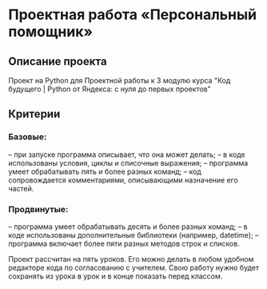 # Проектная работа «Персональный помощник»

## Описание проекта
Проект на Python для Проектной работы к 3 модулю курса "Код будущего | Python от Яндекса: с нуля до первых проектов"

## Критерии
### Базовые:
– при запуске программа описывает, что она может делать;
– в коде использованы условия, циклы и списочные выражения;
– программа умеет обрабатывать пять и более разных команд;
– код сопровождается комментариями, описывающими назначение его частей.

### Продвинутые:
– программа умеет обрабатывать десять и более разных команд;
– в коде использованы дополнительные библиотеки (например, datetime);
– программа включает более пяти разных методов строк и списков.

Проект рассчитан на пять уроков. Его можно делать в любом удобном редакторе кода по согласованию с учителем. Свою работу нужно будет сохранять из урока в урок и в конце показать перед классом.
